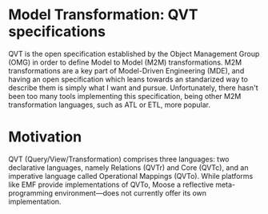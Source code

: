 # Model Transformation: QVT specifications
 QVT is the open specification established by the Object Management Group (OMG) in order to define Model to Model (M2M) transformations. M2M transformations are a key part of Model-Driven Engineering (MDE), 
 and having an open specification which leans towards an standarized way to describe them is simply what I want and pursue. Unfortunately, there hasn't been too many tools implementing this specification, being other M2M transformation languages, such as ATL or ETL, more popular.

# Motivation
QVT (Query/View/Transformation) comprises three languages: two declarative languages, namely Relations (QVTr) and Core (QVTc), and an imperative language called Operational Mappings (QVTo). While platforms like EMF provide implementations of QVTo, Moose a reflective meta-programming environment—does not currently offer its own implementation.

